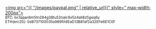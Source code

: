 [<img src="{{ "/images/paypal.png" | relative_url}}" style=" max-width: 200px">](https://www.paypal.me/ivanmeler)  
<sub>BTC: bc1qqan6m5tn284g38tu52nalc9x5z4all8z5geq6y</sub>  
<sub>ETH(erc20): 0xB737100035a989fA9EaD13B81af2a32EFe6E1C0f</sub>
